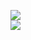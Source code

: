 [![](https://img.shields.io/badge/Made%20With-Github%20Spray-lightgrey.svg?style=for-the-badge&logo=github)](https://github.com/Annihil/github-spray#4544)  
[![](https://i.imgur.com/2DrTn0Z.gif)](https://github.com/Annihil/github-spray)